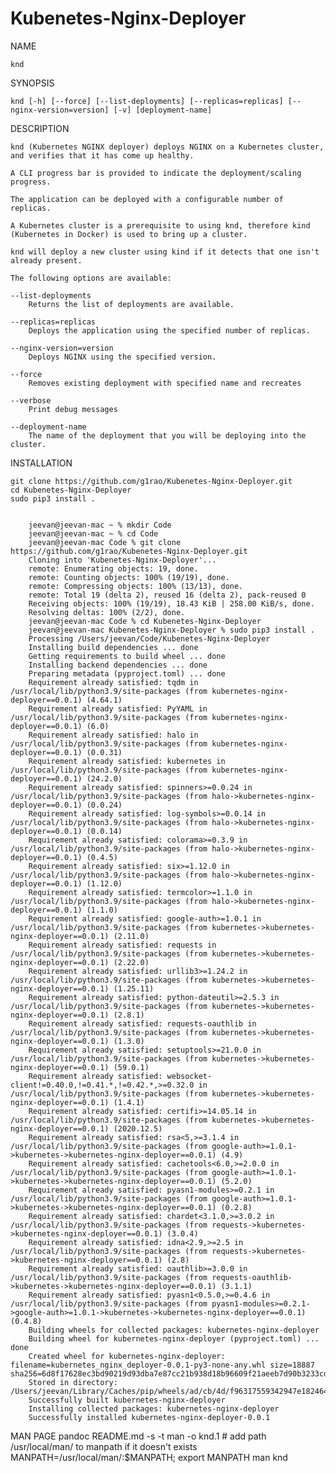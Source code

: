 # Kubenetes-Nginx-Deployer 

NAME

    knd

SYNOPSIS

    knd [-h] [--force] [--list-deployments] [--replicas=replicas] [--nginx-version=version] [-v] [deployment-name]

DESCRIPTION

    knd (Kubernetes NGINX deployer) deploys NGINX on a Kubernetes cluster, and verifies that it has come up healthy.

    A CLI progress bar is provided to indicate the deployment/scaling progress.
    
    The application can be deployed with a configurable number of replicas.
    
    A Kubernetes cluster is a prerequisite to using knd, therefore kind (Kubernetes in Docker) is used to bring up a cluster.

    knd will deploy a new cluster using kind if it detects that one isn't already present.

    The following options are available:

    --list-deployments
        Returns the list of deployments are available.

    --replicas=replicas
        Deploys the application using the specified number of replicas.

    --nginx-version=version
        Deploys NGINX using the specified version.

    --force
        Removes existing deployment with specified name and recreates

    --verbose
        Print debug messages

    --deployment-name
        The name of the deployment that you will be deploying into the cluster.

INSTALLATION

    git clone https://github.com/g1rao/Kubenetes-Nginx-Deployer.git
    cd Kubenetes-Nginx-Deployer
    sudo pip3 install .

    
        jeevan@jeevan-mac ~ % mkdir Code
        jeevan@jeevan-mac ~ % cd Code
        jeevan@jeevan-mac Code % git clone https://github.com/g1rao/Kubenetes-Nginx-Deployer.git
        Cloning into 'Kubenetes-Nginx-Deployer'...
        remote: Enumerating objects: 19, done.
        remote: Counting objects: 100% (19/19), done.
        remote: Compressing objects: 100% (13/13), done.
        remote: Total 19 (delta 2), reused 16 (delta 2), pack-reused 0
        Receiving objects: 100% (19/19), 18.43 KiB | 258.00 KiB/s, done.
        Resolving deltas: 100% (2/2), done.
        jeevan@jeevan-mac Code % cd Kubenetes-Nginx-Deployer
        jeevan@jeevan-mac Kubenetes-Nginx-Deployer % sudo pip3 install .
        Processing /Users/jeevan/Code/Kubenetes-Nginx-Deployer
        Installing build dependencies ... done
        Getting requirements to build wheel ... done
        Installing backend dependencies ... done
        Preparing metadata (pyproject.toml) ... done
        Requirement already satisfied: tqdm in /usr/local/lib/python3.9/site-packages (from kubernetes-nginx-deployer==0.0.1) (4.64.1)
        Requirement already satisfied: PyYAML in /usr/local/lib/python3.9/site-packages (from kubernetes-nginx-deployer==0.0.1) (6.0)
        Requirement already satisfied: halo in /usr/local/lib/python3.9/site-packages (from kubernetes-nginx-deployer==0.0.1) (0.0.31)
        Requirement already satisfied: kubernetes in /usr/local/lib/python3.9/site-packages (from kubernetes-nginx-deployer==0.0.1) (24.2.0)
        Requirement already satisfied: spinners>=0.0.24 in /usr/local/lib/python3.9/site-packages (from halo->kubernetes-nginx-deployer==0.0.1) (0.0.24)
        Requirement already satisfied: log-symbols>=0.0.14 in /usr/local/lib/python3.9/site-packages (from halo->kubernetes-nginx-deployer==0.0.1) (0.0.14)
        Requirement already satisfied: colorama>=0.3.9 in /usr/local/lib/python3.9/site-packages (from halo->kubernetes-nginx-deployer==0.0.1) (0.4.5)
        Requirement already satisfied: six>=1.12.0 in /usr/local/lib/python3.9/site-packages (from halo->kubernetes-nginx-deployer==0.0.1) (1.12.0)
        Requirement already satisfied: termcolor>=1.1.0 in /usr/local/lib/python3.9/site-packages (from halo->kubernetes-nginx-deployer==0.0.1) (1.1.0)
        Requirement already satisfied: google-auth>=1.0.1 in /usr/local/lib/python3.9/site-packages (from kubernetes->kubernetes-nginx-deployer==0.0.1) (2.11.0)
        Requirement already satisfied: requests in /usr/local/lib/python3.9/site-packages (from kubernetes->kubernetes-nginx-deployer==0.0.1) (2.22.0)
        Requirement already satisfied: urllib3>=1.24.2 in /usr/local/lib/python3.9/site-packages (from kubernetes->kubernetes-nginx-deployer==0.0.1) (1.25.11)
        Requirement already satisfied: python-dateutil>=2.5.3 in /usr/local/lib/python3.9/site-packages (from kubernetes->kubernetes-nginx-deployer==0.0.1) (2.8.1)
        Requirement already satisfied: requests-oauthlib in /usr/local/lib/python3.9/site-packages (from kubernetes->kubernetes-nginx-deployer==0.0.1) (1.3.0)
        Requirement already satisfied: setuptools>=21.0.0 in /usr/local/lib/python3.9/site-packages (from kubernetes->kubernetes-nginx-deployer==0.0.1) (59.0.1)
        Requirement already satisfied: websocket-client!=0.40.0,!=0.41.*,!=0.42.*,>=0.32.0 in /usr/local/lib/python3.9/site-packages (from kubernetes->kubernetes-nginx-deployer==0.0.1) (1.4.1)
        Requirement already satisfied: certifi>=14.05.14 in /usr/local/lib/python3.9/site-packages (from kubernetes->kubernetes-nginx-deployer==0.0.1) (2020.12.5)
        Requirement already satisfied: rsa<5,>=3.1.4 in /usr/local/lib/python3.9/site-packages (from google-auth>=1.0.1->kubernetes->kubernetes-nginx-deployer==0.0.1) (4.9)
        Requirement already satisfied: cachetools<6.0,>=2.0.0 in /usr/local/lib/python3.9/site-packages (from google-auth>=1.0.1->kubernetes->kubernetes-nginx-deployer==0.0.1) (5.2.0)
        Requirement already satisfied: pyasn1-modules>=0.2.1 in /usr/local/lib/python3.9/site-packages (from google-auth>=1.0.1->kubernetes->kubernetes-nginx-deployer==0.0.1) (0.2.8)
        Requirement already satisfied: chardet<3.1.0,>=3.0.2 in /usr/local/lib/python3.9/site-packages (from requests->kubernetes->kubernetes-nginx-deployer==0.0.1) (3.0.4)
        Requirement already satisfied: idna<2.9,>=2.5 in /usr/local/lib/python3.9/site-packages (from requests->kubernetes->kubernetes-nginx-deployer==0.0.1) (2.8)
        Requirement already satisfied: oauthlib>=3.0.0 in /usr/local/lib/python3.9/site-packages (from requests-oauthlib->kubernetes->kubernetes-nginx-deployer==0.0.1) (3.1.1)
        Requirement already satisfied: pyasn1<0.5.0,>=0.4.6 in /usr/local/lib/python3.9/site-packages (from pyasn1-modules>=0.2.1->google-auth>=1.0.1->kubernetes->kubernetes-nginx-deployer==0.0.1) (0.4.8)
        Building wheels for collected packages: kubernetes-nginx-deployer
        Building wheel for kubernetes-nginx-deployer (pyproject.toml) ... done
        Created wheel for kubernetes-nginx-deployer: filename=kubernetes_nginx_deployer-0.0.1-py3-none-any.whl size=18887 sha256=6d8f17628ec3bd90219d93dba7e87cc21b938d18b96609f21aeeb7d90b3233cd
        Stored in directory: /Users/jeevan/Library/Caches/pip/wheels/ad/cb/4d/f96317559342947e1824643664411fb1ed3ac6cca1d8a6dd46
        Successfully built kubernetes-nginx-deployer
        Installing collected packages: kubernetes-nginx-deployer
        Successfully installed kubernetes-nginx-deployer-0.0.1


MAN PAGE 
        pandoc README.md -s -t man -o knd.1
        # add path /usr/local/man/ to manpath if it doesn't exists
        MANPATH=/usr/local/man/:$MANPATH; export MANPATH
        man knd
